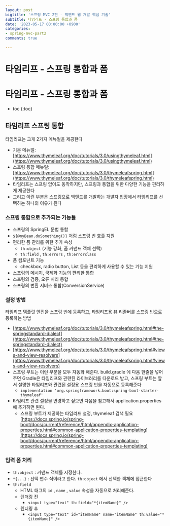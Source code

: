 ```yaml
---
layout: post
bigtitle: '스프링 MVC 2편 - 백엔드 웹 개발 핵심 기술'
subtitle: 타임리프 - 스프링 통합과 폼
date: '2023-05-17 00:00:00 +0900'
categories:
- spring-mvc-part2
comments: true

---
```


# 타임리프 - 스프링 통합과 폼

# 타임리프 - 스프링 통합과 폼
* toc
{:toc}

## 타임리프 스프링 통합
타임리프는 크게 2가지 메뉴얼을 제공한다
+ 기본 메뉴얼: [https://www.thymeleaf.org/doc/tutorials/3.0/usingthymeleaf.html](https://www.thymeleaf.org/doc/tutorials/3.0/usingthymeleaf.html)
+ 스프링 통합 메뉴얼: [https://www.thymeleaf.org/doc/tutorials/3.0/thymeleafspring.html](https://www.thymeleaf.org/doc/tutorials/3.0/thymeleafspring.html)
+ 타임리프는 스프링 없이도 동작하지만, 스프링과 통합을 위한 다양한 기능을 편리하게 제공한다
+ 그리고 이런 부분은 스프링으로 백엔드를 개발하는 개발자 입장에서 타임리프를 선택하는 하나의 이유가 된다

### 스프링 통합으로 추가되는 기능들
+ 스프링의 SpringEL 문법 통합
+ ```${@myBean.doSomething()}``` 처럼 스프링 빈 호출 지원
+ 편리한 폼 관리를 위한 추가 속성
  + ```th:object``` (기능 강화, 폼 커맨드 객체 선택)
  + ```th:field``` , ```th:errors``` , ```th:errorclass```
+ 폼 컴포넌트 기능
  + checkbox, radio button, List 등을 편리하게 사용할 수 있는 기능 지원
+ 스프링의 메시지, 국제화 기능의 편리한 통합
+ 스프링의 검증, 오류 처리 통합
+ 스프링의 변환 서비스 통합(ConversionService)

### 설정 방법
타임리프 템플릿 엔진을 스프링 빈에 등록하고, 타임리프용 뷰 리졸버를 스프링 빈으로 등록하는 방법
+ [https://www.thymeleaf.org/doc/tutorials/3.0/thymeleafspring.html#the-springstandard-dialect](https://www.thymeleaf.org/doc/tutorials/3.0/thymeleafspring.html#the-springstandard-dialect)
+ [https://www.thymeleaf.org/doc/tutorials/3.0/thymeleafspring.html#views-and-view-resolvers](https://www.thymeleaf.org/doc/tutorials/3.0/thymeleafspring.html#views-and-view-resolvers)
+ 스프링 부트는 이런 부분을 모두 자동화 해준다. build.gradle 에 다음 한줄을 넣어주면 Gradle은 타임리프와 관련된 라이브러리를 다운로드 받고, 스프링 부트는 앞서 설명한 타임리프와 관련된 설정용 스프링 빈을 자동으로 등록해준다
  + ```implementation 'org.springframework.boot:spring-boot-starter-thymeleaf'```
+ 타임리프 관련 설정을 변경하고 싶으면 다음을 참고해서 application.properties 에 추가하면 된다.
  + 스프링 부트가 제공하는 타임리프 설정, thymeleaf 검색 필요 [https://docs.spring.io/spring-boot/docs/current/reference/html/appendix-application-properties.html#common-application-properties-templating](https://docs.spring.io/spring-boot/docs/current/reference/html/appendix-application-properties.html#common-application-properties-templating)

### 입력 폼 처리
+ ```th:object``` : 커맨드 객체를 지정한다.
+ ```*{...}``` : 선택 변수 식이라고 한다. ```th:object``` 에서 선택한 객체에 접근한다
+ ```th:field```
  + HTML 태그의 ```id``` , ```name``` , ```value``` 속성을 자동으로 처리해준다.
  + 렌더링 전
    + ```<input type="text" th:field="*{itemName}" />```
  + 렌더링 후
    + ```<input type="text" id="itemName" name="itemName" th:value="*{itemName}" />```
